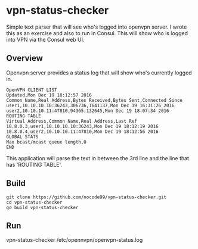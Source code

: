 # vpn-status-checker
Simple text parser that will see who's logged into openvpn server.  I wrote this
as an exercise and also to run in Consul.  This will show who is logged into
VPN via the Consul web UI.

## Overview
Openvpn server provides a status log that will show who's currently logged in.

```
OpenVPN CLIENT LIST
Updated,Mon Dec 19 18:12:57 2016
Common Name,Real Address,Bytes Received,Bytes Sent,Connected Since
user1,10.10.10.10:36243,306736,1641137,Mon Dec 19 16:31:26 2016
user2,10.10.10.11:47810,94365,132645,Mon Dec 19 18:07:34 2016
ROUTING TABLE
Virtual Address,Common Name,Real Address,Last Ref
10.8.0.3,user1,10.10.10.10:36243,Mon Dec 19 18:12:19 2016
10.8.0.4,user2,10.10.10.11:47810,Mon Dec 19 18:12:56 2016
GLOBAL STATS
Max bcast/mcast queue length,0
END
```

This application will parse the text in between the 3rd line and the line that
has 'ROUTING TABLE'.

## Build
```
git clone https://github.com/nocode99/vpn-status-checker.git
cd vpn-status-checker
go build vpn-status-checker
```

## Run
vpn-status-checker /etc/opennvpn/openvpn-status.log
